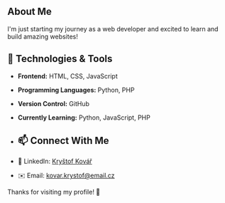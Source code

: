 ## About Me
I'm just starting my journey as a web developer and excited to learn and build amazing websites!

## 🚀 Technologies & Tools
- **Frontend:** HTML, CSS, JavaScript
- **Programming Languages:** Python, PHP
- **Version Control:** GitHub
- **Currently Learning:** Python, JavaScript, PHP

- ## 📫 Connect With Me
- 💼 LinkedIn: [Kryštof Kovář](https://www.linkedin.com/in/kryštof-kovář-724a0534a/)
- ✉️ Email: [kovar.krystof@email.cz](mailto:kovar.krystof@email.cz)

Thanks for visiting my profile! 🚀
